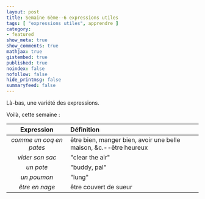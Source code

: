 ```yaml
---
layout: post
title: Semaine 6ème--6 expressions utiles
tags: [ "expressions utiles", apprendre ]
category:
- featured
show_meta: true
show_comments: true
mathjax: true
gistembed: true
published: true
noindex: false
nofollow: false
hide_printmsg: false
summaryfeed: false
---
```


Là-bas, une variété des expressions.

Voilà, cette semaine :

| Expression | Définition |
| :--------: | :--------- |
| *comme un coq en pates* | être bien, manger bien, avoir une belle maison, &c.--être heureux |
| *vider son sac* | "clear the air" |
| *un pote* | "buddy, pal" |
| *un poumon* | "lung" |
| *être en nage* | être couvert de sueur |

<!---
vim: spell spelllang=fr
-->
